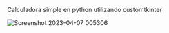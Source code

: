 Calculadora simple en python utilizando customtkinter 

![Screenshot 2023-04-07 005306](https://user-images.githubusercontent.com/24707320/230543603-0d65aa55-81d2-457c-9344-b3099324d7cd.png)

